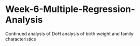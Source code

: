 # Week-6-Multiple-Regression-Analysis
Continued analysis of DoH analysis of birth weight and family characteristics
